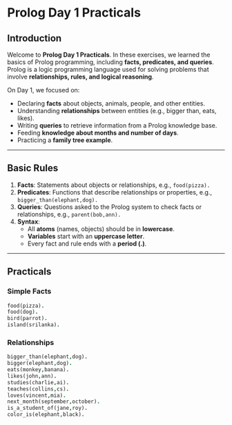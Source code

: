 # Prolog Day 1 Practicals

## Introduction
Welcome to **Prolog Day 1 Practicals**. In these exercises, we learned the basics of Prolog programming, including **facts, predicates, and queries**. Prolog is a logic programming language used for solving problems that involve **relationships, rules, and logical reasoning**.  

On Day 1, we focused on:
- Declaring **facts** about objects, animals, people, and other entities.
- Understanding **relationships** between entities (e.g., bigger than, eats, likes).
- Writing **queries** to retrieve information from a Prolog knowledge base.
- Feeding **knowledge about months and number of days**.
- Practicing a **family tree example**.

---

## Basic Rules
1. **Facts**: Statements about objects or relationships, e.g., `food(pizza).`  
2. **Predicates**: Functions that describe relationships or properties, e.g., `bigger_than(elephant,dog).`  
3. **Queries**: Questions asked to the Prolog system to check facts or relationships, e.g., `parent(bob,ann).`  
4. **Syntax**: 
   - All **atoms** (names, objects) should be in **lowercase**.  
   - **Variables** start with an **uppercase letter**.  
   - Every fact and rule ends with a **period (.)**.  

---

## Practicals

### Simple Facts
```prolog
food(pizza).
food(dog).
bird(parrot).
island(srilanka).
```

### Relationships
```prolog
bigger_than(elephant,dog).
bigger(elephant,dog).
eats(monkey,banana).
likes(john,ann).
studies(charlie,ai).
teaches(collins,cs).
loves(vincent,mia).
next_month(september,october).
is_a_student_of(jane,roy).
color_is(elephant,black).
```



